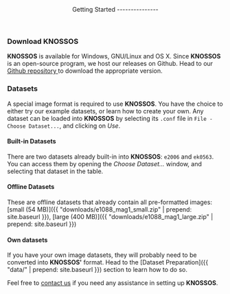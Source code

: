 <header class="major">
Getting Started
---------------
</header>

### Download **KNOSSOS**

**KNOSSOS** is available for Windows, GNU/Linux and OS X. Since **KNOSSOS** is an open-source program, we host our releases on Github. Head to our [Github repository <span class="icon fa-external-link"></span>](https://github.com/knossos-project/knossos) to download the appropriate version.

### Datasets

A special image format is required to use **KNOSSOS**. You have the choice to either try our example datasets, or learn how to create your own. Any dataset can be loaded into **KNOSSOS** by selecting its `.conf` file in `File - Choose Dataset...`, and clicking on *Use*.


#### Built-in Datasets

There are two datasets already built-in into **KNOSSOS**: `e2006` and `ek0563`. You can access them by opening the *Choose Dataset...* window, and selecting that dataset in the table.

#### Offline Datasets

These are offline datasets that already contain all pre-formatted images: [small (54 MB)]({{ "downloads/e1088_mag1_small.zip" | prepend: site.baseurl }}), [large (400 MB)]({{ "downloads/e1088_mag1_large.zip" | prepend: site.baseurl }})

#### Own datasets

If you have your own image datasets, they will probably need to be converted into **KNOSSOS'** format. Head to the  [Dataset Preparation]({{ "data/" | prepend: site.baseurl }}) section to learn how to do so.

Feel free to [contact us](#contact-us) if you need any assistance in setting up **KNOSSOS**.
